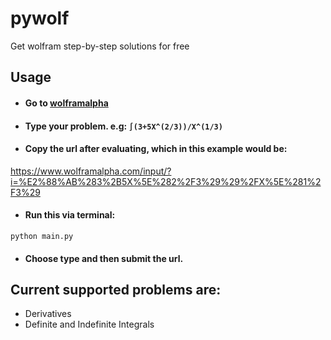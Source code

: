 # pywolf
Get wolfram step-by-step solutions for free

## Usage
- #### Go to [wolframalpha](https://www.wolframalpha.com/)
- #### Type your problem. e.g: **`∫(3+5X^(2/3))/X^(1/3)`**
- #### Copy the url after evaluating, which in this example would be:
https://www.wolframalpha.com/input/?i=%E2%88%AB%283%2B5X%5E%282%2F3%29%29%2FX%5E%281%2F3%29
- #### Run this via terminal:
`python main.py`
- #### Choose type and then submit the url.


## Current supported problems are:
- Derivatives
- Definite and Indefinite Integrals
